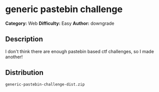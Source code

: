 # generic pastebin challenge
**Category:** Web
**Difficulty:** Easy
**Author:** downgrade

## Description

I don't think there are enough pastebin based ctf challenges, so I made another!

## Distribution

`generic-pastebin-challenge-dist.zip`